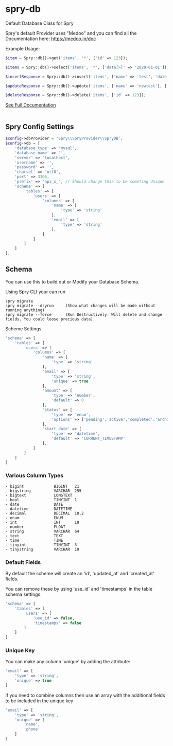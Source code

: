# spry-db
Default Database Class for Spry

Spry's default Provider uses "Medoo" and you can find all the Documentation here: https://medoo.in/doc

Example Usage:
```php
$item = Spry::db()->get('items', '*', ['id' => 123]);

$items = Spry::db()->select('items', '*', ['date[>]' => '2020-01-01']);

$insertResponse = Spry::db()->insert('items', ['name' => 'test', 'date' => '2020-01-01']);

$updateResponse = Spry::db()->update('items', ['name' => 'newtest'], ['id' => 123]);

$deleteResponse = Spry::db()->delete('items', ['id' => 123]);
```
[See Full Documentation](https://medoo.in/doc) 
<br>
<br>


## Spry Config Settings
```php
$config->dbProvider = 'Spry\\SpryProvider\\SpryDB';
$config->db = [
    'database_type' => 'mysql',
    'database_name' => '',
    'server' => 'localhost',
    'username' => '',
    'password' => '',
    'charset' => 'utf8',
    'port' => 3306,
    'prefix' => 'api_x_', // Should change this to be someting Unique
    'schema' => [
        'tables' => [
            'users' => [
                'columns' => [
                    'name' => [
                        'type' => 'string'
                    ],
                    'email' => [
                        'type' => 'string'
                    ],
                ]
            ]
        ]
    ]
];
```
  
  
## Schema
You can use this to build out or Modify your Database Schema.

Using Spry CLI your can run

    spry migrate
    spry migrate --dryrun     (Show what changes will be made without running anything)
    spry migrate --force      (Run Destructively. Will delete and change fields. You could loose precious data)
    

Scheme Settings
```php
'schema' => [
    'tables' => [
        'users' => [
            'columns' => [
                'name' => [
                    'type' => 'string'
                ],
                'email' => [
                    'type' => 'string',
                    'unique' => true
                ],
                'amount' => [
                    'type' => 'number',
                    'default' => 0
                ],
                'status' => [
                    'type' => 'enum',
                    'options' => ['pending','active','completed','archived',''],
                ],
                'start_date' => [
                    'type' => 'datetime',
                    'default' => 'CURRENT_TIMESTAMP'
                ],
            ]
        ]
    ]
]
```
### Various Column Types
    - bigint             BIGINT   21
    - bigstring          VARCHAR  255
    - bigtext            LONGTEXT
    - bool               TINYINT  1
    - date               DATE
    - datetime           DATETIME
    - decimal            DECIMAL  10,2
    - enum               ENUM
    - int                INT      10
    - number             FLOAT
    - string             VARCHAR  64
    - text               TEXT
    - time               TIME
    - tinyint            TINYINT  3
    - tinystring         VARCHAR  10
    
    
### Default Fields
By default the scheme will create an 'id', 'updated_at' and 'created_at' fields.

You can remove these by using 'use_id' and 'timestamps' in the table schema settings.
```php
'schema' => [
    'tables' => [
        'users' => [
            'use_id' => false,
            'timestamps' => false
        ]
    ]
]
```
    
### Unique Key
You can make any column 'unique' by adding the attribute:
```php
'email' => [
    'type' => 'string',
    'unique' => true
]
```
If you need to combine columns then use an array with the additional fields to be included in the unique key
```php
'email' => [
    'type' => 'string',
    'unique' => [
        'name',
        'phone'
    ]
]
```
    
